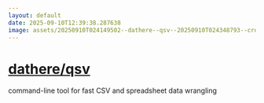 ```yaml
---
layout: default
date: 2025-09-10T12:39:38.287638
image: assets/20250910T024149502--dathere--qsv--20250910T024348793--cropped.png
---
```


# [dathere/qsv](https://github.com/dathere/qsv)

command-line tool for fast CSV and spreadsheet data wrangling
